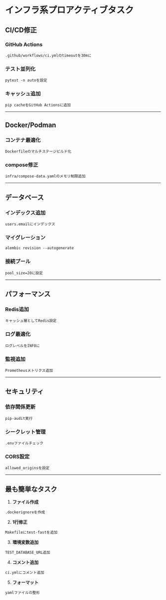 # インフラ系プロアクティブタスク

## CI/CD修正

### GitHub Actions
```
.github/workflows/ci.ymlのtimeoutを30mに
```

### テスト並列化
```
pytest -n autoを設定
```

### キャッシュ追加
```
pip cacheをGitHub Actionsに追加
```

---

## Docker/Podman

### コンテナ最適化
```
Dockerfileのマルチステージビルド化
```

### compose修正
```
infra/compose-data.yamlのメモリ制限追加
```

---

## データベース

### インデックス追加
```
users.emailにインデックス
```

### マイグレーション
```
alembic revision --autogenerate
```

### 接続プール
```
pool_size=20に設定
```

---

## パフォーマンス

### Redis追加
```
キャッシュ層としてRedis設定
```

### ログ最適化
```
ログレベルをINFOに
```

### 監視追加
```
Prometheusメトリクス追加
```

---

## セキュリティ

### 依存関係更新
```
pip-audit実行
```

### シークレット管理
```
.envファイルチェック
```

### CORS設定
```
allowed_originsを設定
```

---

## 最も簡単なタスク

1. **ファイル作成**
```
.dockerignoreを作成
```

2. **1行修正**
```
Makefileにtest-fastを追加
```

3. **環境変数追加**
```
TEST_DATABASE_URL追加
```

4. **コメント追加**
```
ci.ymlにコメント追加
```

5. **フォーマット**
```
yamlファイルの整形
```